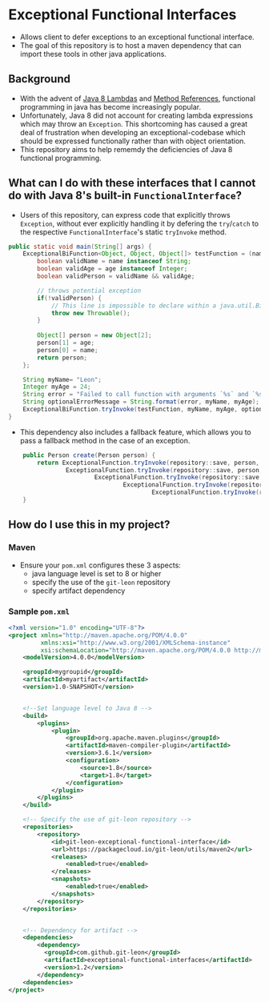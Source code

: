 # Exceptional Functional Interfaces
* Allows client to defer exceptions to an exceptional functional interface.
* The goal of this repository is to host a maven dependency that can import these tools in other java applications.

## Background
* With the advent of [Java 8 Lambdas](https://docs.oracle.com/javase/tutorial/java/javaOO/lambdaexpressions.html) and [Method References](https://docs.oracle.com/javase/tutorial/java/javaOO/methodreferences.html), functional programming in java has become increasingly popular.
* Unfortunately, Java 8 did not account for creating lambda expressions which may throw an `Exception`. This shortcoming has caused a great deal of frustration when developing an exceptional-codebase which should be expressed functionally rather than with object orientation.
* This repository aims to help rememdy the deficiencies of Java 8 functional programming.

## What can I do with these interfaces that I cannot do with Java 8's built-in `FunctionalInterface`?
* Users of this repository, can express code that explicitly throws `Exception`, without ever explicitly handling it by defering the `try`/`catch` to the respective `FunctionalInterface`'s static `tryInvoke` method.

```java
public static void main(String[] args) {
    ExceptionalBiFunction<Object, Object, Object[]> testFunction = (name, age) -> {
        boolean validName = name instanceof String;
        boolean validAge = age instanceof Integer;
        boolean validPerson = validName && validAge;

        // throws potential exception
        if(!validPerson) {
            // This line is impossible to declare within a java.util.BiFunction
            throw new Throwable();
        }
        
        Object[] person = new Object[2];
        person[1] = age;
        person[0] = name;
        return person;
    };

    String myName= "Leon";
    Integer myAge = 24;
    String error = "Failed to call function with arguments `%s` and `%s`";
    String optionalErrorMessage = String.format(error, myName, myAge);
    ExceptionalBiFunction.tryInvoke(testFunction, myName, myAge, optionalErrorMessage);
}
```

* This dependency also includes a fallback feature, which allows you to pass a fallback method in the case of an exception.

```java
    public Person create(Person person) {
        return ExceptionalFunction.tryInvoke(repository::save, person, () -> 
                ExceptionalFunction.tryInvoke(repository::save, person, () -> // first exception handling
                        ExceptionalFunction.tryInvoke(repository::save, person, () -> // second exception handling 
                                ExceptionalFunction.tryInvoke(repository::save, person, () -> // third exception handling
                                        ExceptionalFunction.tryInvoke(repository::save, person)))));
    }
```

## How do I use this in my project?
### Maven
* Ensure your `pom.xml` configures these 3 aspects:
    * java language level is set to 8 or higher
    * specify the use of the `git-leon` repository
    * specify artifact dependency

### Sample `pom.xml`

```xml
<?xml version="1.0" encoding="UTF-8"?>
<project xmlns="http://maven.apache.org/POM/4.0.0"
         xmlns:xsi="http://www.w3.org/2001/XMLSchema-instance"
         xsi:schemaLocation="http://maven.apache.org/POM/4.0.0 http://maven.apache.org/xsd/maven-4.0.0.xsd">
    <modelVersion>4.0.0</modelVersion>

    <groupId>mygroupid</groupId>
    <artifactId>myartifact</artifactId>
    <version>1.0-SNAPSHOT</version>


    <!--Set language level to Java 8 -->
    <build>
        <plugins>
            <plugin>
                <groupId>org.apache.maven.plugins</groupId>
                <artifactId>maven-compiler-plugin</artifactId>
                <version>3.6.1</version>
                <configuration>
                    <source>1.8</source>
                    <target>1.8</target>
                </configuration>
            </plugin>
        </plugins>
    </build>

    <!-- Specify the use of git-leon repository -->
    <repositories>
        <repository>
            <id>git-leon-exceptional-functional-interface</id>
            <url>https://packagecloud.io/git-leon/utils/maven2</url>
            <releases>
                <enabled>true</enabled>
            </releases>
            <snapshots>
                <enabled>true</enabled>
            </snapshots>
        </repository>
    </repositories>


    <!-- Dependency for artifact -->
    <dependencies>
        <dependency>
          <groupId>com.github.git-leon</groupId>
          <artifactId>exceptional-functional-interfaces</artifactId>
          <version>1.2</version>
        </dependency>
    <dependencies>
</project>
        
```
